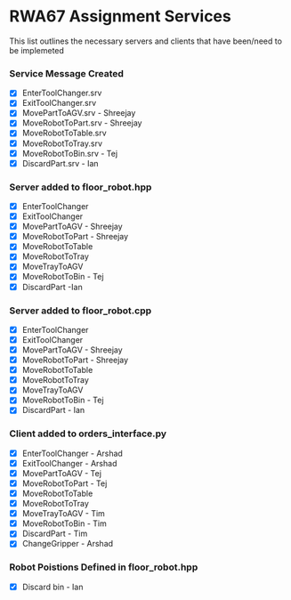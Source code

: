 # RWA67 Assignment Services
This list outlines the necessary servers and clients that have been/need to be implemeted

### Service Message Created
- [x] EnterToolChanger.srv
- [x] ExitToolChanger.srv
- [x] MovePartToAGV.srv - Shreejay
- [x] MoveRobotToPart.srv - Shreejay
- [x] MoveRobotToTable.srv
- [x] MoveRobotToTray.srv
- [x] MoveRobotToBin.srv - Tej
- [x] DiscardPart.srv - Ian

### Server added to floor_robot.hpp
- [x] EnterToolChanger
- [x] ExitToolChanger
- [x] MovePartToAGV - Shreejay
- [x] MoveRobotToPart - Shreejay
- [x] MoveRobotToTable
- [x] MoveRobotToTray
- [x] MoveTrayToAGV 
- [x] MoveRobotToBin  - Tej
- [x] DiscardPart -Ian

### Server added to floor_robot.cpp
- [x] EnterToolChanger
- [x] ExitToolChanger
- [x] MovePartToAGV - Shreejay
- [x] MoveRobotToPart - Shreejay
- [x] MoveRobotToTable
- [x] MoveRobotToTray
- [x] MoveTrayToAGV 
- [x] MoveRobotToBin  - Tej
- [x] DiscardPart - Ian

### Client added to orders_interface.py
- [x] EnterToolChanger - Arshad
- [x] ExitToolChanger - Arshad
- [x] MovePartToAGV - Tej
- [x] MoveRobotToPart - Tej
- [x] MoveRobotToTable
- [x] MoveRobotToTray
- [x] MoveTrayToAGV - Tim
- [x] MoveRobotToBin - Tim
- [x] DiscardPart - Tim
- [x] ChangeGripper - Arshad

### Robot Poistions Defined in floor_robot.hpp
- [x] Discard bin - Ian
